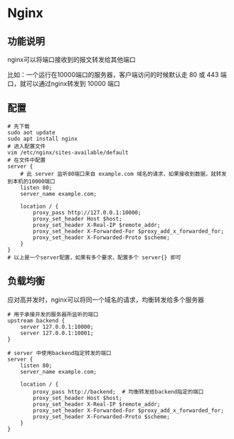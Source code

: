 # Nginx

## 功能说明

nginx可以将端口接收到的报文转发给其他端口   

比如：一个运行在10000端口的服务器，客户端访问的时候默认走 80 或 443 端口，就可以通过nginx转发到 10000 端口

## 配置

``` nginx
# 先下载
sudo aot update
sudo apt install nginx
# 进入配置文件
vim /etc/nginx/sites-available/default
# 在文件中配置
server {
    # 此 server 监听80端口来自 example.com 域名的请求，如果接收到数据，就转发到本机的10000端口
    listen 80;
    server_name example.com;

    location / {
        proxy_pass http://127.0.0.1:10000;
        proxy_set_header Host $host;
        proxy_set_header X-Real-IP $remote_addr;
        proxy_set_header X-Forwarded-For $proxy_add_x_forwarded_for;
        proxy_set_header X-Forwarded-Proto $scheme;
    }
}
# 以上是一个server配置，如果有多个要求，配置多个 server{} 即可
```

## 负载均衡

应对高并发时，nginx可以将同一个域名的请求，均衡转发给多个服务器

```nginx
# 用于承接并发的服务器所监听的端口
upstream backend {
    server 127.0.0.1:10000;
    server 127.0.0.1:10001;
}

# server 中使用backend指定转发的端口
server {
    listen 80;
    server_name example.com;

    location / {
        proxy_pass http://backend;  # 均衡转发给backend指定的端口
        proxy_set_header Host $host;
        proxy_set_header X-Real-IP $remote_addr;
        proxy_set_header X-Forwarded-For $proxy_add_x_forwarded_for;
        proxy_set_header X-Forwarded-Proto $scheme;
    }
}
```
